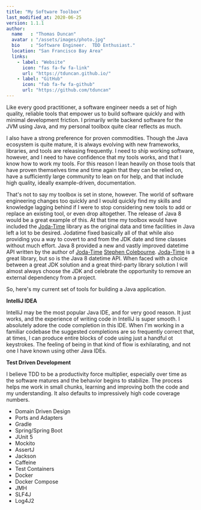 ```yaml
---
title: "My Software Toolbox"
last_modified_at: 2020-06-25
version: 1.1.1
author:
  name   : "Thomas Duncan"
  avatar : "/assets/images/photo.jpg"
  bio    : "Software Engineer.  TDD Enthusiast."
  location: "San Francisco Bay Area"
  links:
    - label: "Website"
      icon: "fas fa-fw fa-link"
      url: "https://tduncan.github.io/"
    - label: "GitHub"
      icon: "fab fa-fw fa-github"
      url: "https://github.com/tduncan"
---
```

Like every good practitioner, a software engineer needs a set of high quality, reliable tools that empower us to build
software quickly and with minimal development friction. I primarily write backend software for the JVM using Java, and 
my personal toolbox quite clear reflects as much.

I also have a strong preference for proven commodities. Though the Java ecosystem is quite mature, it is always
evolving with new frameworks, libraries, and tools are releasing frequently. I need to ship working software, however, 
and I need to have confidence that my tools works, and that I know how to work my tools. For this reason I lean heavily
on those tools that have proven themselves time and time again that they can be relied on, have a sufficiently large 
community to lean on for help, and that include high quality, ideally example-driven, documentation. 

That's not to say my toolbox is set in stone, however. The world of software engineering changes too quickly and I
would quickly find my skills and knowledge lagging behind if I were to stop considering new tools to add or replace an
existing tool, or even drop altogether. The release of Java 8 would be a great example of this. At that time my
toolbox would have included the [Joda-Time](https://www.joda.org/joda-time/) library as the original data and time 
facilities in Java left a lot to be desired. Jodatime fixed basically all of that while also providing you a way to 
covert to and from the JDK date and time classes without much effort. Java 8 provided a new and vastly improved datetime
API written by the author of [Joda-Time](https://www.joda.org/joda-time/) [Stephen Colebourne](https://blog.joda.org/).
[Joda-Time](https://www.joda.org/joda-time/) is a great library, but so is the Java 8 datetime API. When faced with a
choice between a great JDK solution and a great third-party library solution I will almost always choose the JDK and
celebrate the opportunity to remove an external dependency from a project.

So, here's my current set of tools for building a Java application.

**IntelliJ IDEA**

IntelliJ may be the most popular Java IDE, and for very good reason. It just works, and the experience of writing code
in IntelliJ is super smooth. I absolutely adore the code completion in this IDE. When I'm working in a familiar
codebase the suggested completions are so frequently correct that, at times, I can produce entire blocks of code using
just a handful ot keystrokes. The feeling of being in that kind of flow is exhilarating, and not one I have known using
other Java IDEs. 

**Test Driven Development**

I believe TDD to be a productivity force multiplier, especially over time as the software matures and the behavior 
begins to stabilize. The process helps me work in small chunks, learning and improving both the code and my
understanding. It also defaults to impressively high code coverage numbers.

* Domain Driven Design
* Ports and Adapters
* Gradle
* Spring/Spring Boot
* JUnit 5
* Mockito
* AssertJ
* Jackson
* Caffeine
* Test Containers
* Docker
* Docker Compose
* JMH
* SLF4J
* Log4J2